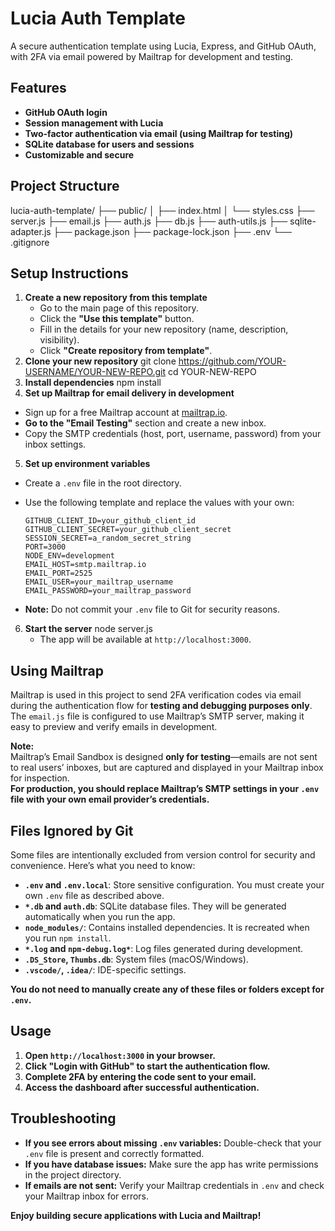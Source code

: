 # Lucia Auth Template

A secure authentication template using Lucia, Express, and GitHub OAuth, with 2FA via email powered by Mailtrap for development and testing.

## Features

- **GitHub OAuth login**
- **Session management with Lucia**
- **Two-factor authentication via email (using Mailtrap for testing)**
- **SQLite database for users and sessions**
- **Customizable and secure**

## Project Structure

lucia-auth-template/
├── public/
│ ├── index.html
│ └── styles.css
├── server.js
├── email.js
├── auth.js
├── db.js
├── auth-utils.js
├── sqlite-adapter.js
├── package.json
├── package-lock.json
├── .env
└── .gitignore

## Setup Instructions

1. **Create a new repository from this template**
   - Go to the main page of this repository.
   - Click the **"Use this template"** button.
   - Fill in the details for your new repository (name, description, visibility).
   - Click **"Create repository from template"**.
2. **Clone your new repository**
   git clone https://github.com/YOUR-USERNAME/YOUR-NEW-REPO.git
   cd YOUR-NEW-REPO
3. **Install dependencies**
   npm install
4. **Set up Mailtrap for email delivery in development**
  - Sign up for a free Mailtrap account at [mailtrap.io](https://mailtrap.io/).
  - **Go to the "Email Testing"** section and create a new inbox.
  - Copy the SMTP credentials (host, port, username, password) from your inbox settings.
5. **Set up environment variables**
  - Create a `.env` file in the root directory.
  - Use the following template and replace the values with your own:
  
    ```
    GITHUB_CLIENT_ID=your_github_client_id
    GITHUB_CLIENT_SECRET=your_github_client_secret
    SESSION_SECRET=a_random_secret_string
    PORT=3000
    NODE_ENV=development
    EMAIL_HOST=smtp.mailtrap.io
    EMAIL_PORT=2525
    EMAIL_USER=your_mailtrap_username
    EMAIL_PASSWORD=your_mailtrap_password
    ```
  - **Note:** Do not commit your `.env` file to Git for security reasons.
6. **Start the server**
   node server.js
   - The app will be available at `http://localhost:3000`.

## Using Mailtrap

Mailtrap is used in this project to send 2FA verification codes via email during the authentication flow for **testing and debugging purposes only**. The `email.js` file is configured to use Mailtrap’s SMTP server, making it easy to preview and verify emails in development.

**Note:**  
Mailtrap’s Email Sandbox is designed **only for testing**—emails are not sent to real users’ inboxes, but are captured and displayed in your Mailtrap inbox for inspection.  
**For production, you should replace Mailtrap’s SMTP settings in your `.env` file with your own email provider’s credentials.**

## Files Ignored by Git

Some files are intentionally excluded from version control for security and convenience. Here’s what you need to know:

- **`.env` and `.env.local`**: Store sensitive configuration. You must create your own `.env` file as described above.
- **`*.db` and `auth.db`**: SQLite database files. They will be generated automatically when you run the app.
- **`node_modules/`**: Contains installed dependencies. It is recreated when you run `npm install`.
- **`*.log` and `npm-debug.log*`**: Log files generated during development.
- **`.DS_Store`, `Thumbs.db`**: System files (macOS/Windows).
- **`.vscode/`, `.idea/`**: IDE-specific settings.

**You do not need to manually create any of these files or folders except for `.env`.**

## Usage

1. **Open `http://localhost:3000` in your browser.**
2. **Click "Login with GitHub" to start the authentication flow.**
3. **Complete 2FA by entering the code sent to your email.**
4. **Access the dashboard after successful authentication.**


## Troubleshooting

- **If you see errors about missing `.env` variables:** Double-check that your `.env` file is present and correctly formatted.
- **If you have database issues:** Make sure the app has write permissions in the project directory.
- **If emails are not sent:** Verify your Mailtrap credentials in `.env` and check your Mailtrap inbox for errors.

**Enjoy building secure applications with Lucia and Mailtrap!**
  

